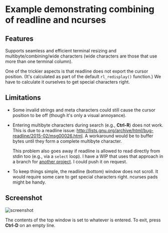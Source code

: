 # Example demonstrating combining of readline and ncurses

## Features

Supports seamless and efficient terminal resizing and multibyte/combining/wide characters (wide characters are those that use more than one terminal column).

One of the trickier aspects is that readline does not export the cursor position. (It's calculated as part of the default `rl_redisplay()` function.) We have to calculate it ourselves to get special characters right.

## Limitations

* Some invalid strings and meta characters could still cause the cursor position to be off (though it's only a visual annoyance).

* Entering multibyte characters during search (e.g., **Ctrl-R**) does not work. This is due to a readline issue: http://lists.gnu.org/archive/html/bug-readline/2015-02/msg00026.html. A workaround would be to buffer bytes until they form a complete multibyte character.

  This problem also goes away if readline is allowed to read directly from stdin too (e.g., via a `select` loop). I have a WIP that uses that approach in a branch for [another project](https://github.com/ulfalizer/botniklas). I could push it on request.
 
* To keep things simple, the readline (bottom) window does not scroll. It would require some care to get special characters right. ncurses pads might be handy.

## Screenshot

![screenshot](https://raw.githubusercontent.com/ulfalizer/readline-and-ncurses/screenshot/screenshot.png)

The contents of the top window is set to whatever is entered. To exit, press **Ctrl-D** on an empty line.
